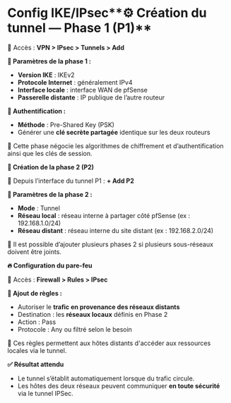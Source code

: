 # Config IKE/IPsec**⚙️ Création du tunnel — Phase 1 (P1)**

🔽 Accès : **VPN > IPsec > Tunnels > Add**

**🔐 Paramètres de la phase 1 :**

- **Version IKE** : IKEv2
- **Protocole Internet** : généralement IPv4
- **Interface locale** : interface WAN de pfSense
- **Passerelle distante** : IP publique de l’autre routeur

**🔑 Authentification :**

- **Méthode** : Pre-Shared Key (PSK)
- Générer une **clé secrète partagée** identique sur les deux routeurs

📌 Cette phase négocie les algorithmes de chiffrement et d’authentification ainsi que les clés de session.



**🔄 Création de la phase 2 (P2)**

🔽 Depuis l’interface du tunnel P1 : **+ Add P2**

**🧭 Paramètres de la phase 2 :**

- **Mode** : Tunnel
- **Réseau local** : réseau interne à partager côté pfSense (ex : 192.168.1.0/24)
- **Réseau distant** : réseau interne du site distant (ex : 192.168.2.0/24)

📌 Il est possible d’ajouter plusieurs phases 2 si plusieurs sous-réseaux doivent être joints.



**🔥 Configuration du pare-feu**

🔽 Accès : **Firewall > Rules > IPsec**

**📜 Ajout de règles :**

- Autoriser le **trafic en provenance des réseaux distants**
- Destination : les **réseaux locaux** définis en Phase 2
- Action : Pass
- Protocole : Any ou filtré selon le besoin

📌 Ces règles permettent aux hôtes distants d'accéder aux ressources locales via le tunnel.



**✅ Résultat attendu**

- Le tunnel s’établit automatiquement lorsque du trafic circule.
- Les hôtes des deux réseaux peuvent communiquer **en toute sécurité** via le tunnel IPSec.
